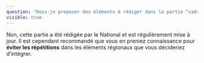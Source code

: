 ```yaml
---
question: "Dois-je proposer des éléments à rédiger dans la partie “cadre juridique et grands principes de la planification”?"
visible: true
---
```


Non, cette partie a été rédigée par le National et est régulièrement mise à jour. Il est cependant recommandé que vous en preniez connaissance pour **éviter les répétitions** dans les éléments régionaux que vous décideriez d’intégrer.
